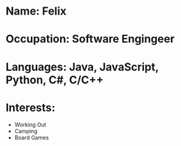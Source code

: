 # Name: Felix

# Occupation: Software Engingeer

# Languages: Java, JavaScript, Python, C#, C/C++

# Interests:

* Working Out
* Camping
* Board Games
